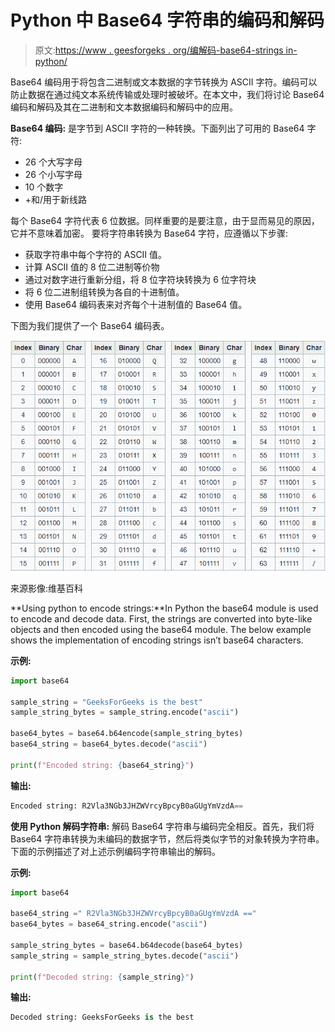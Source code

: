 # Python 中 Base64 字符串的编码和解码

> 原文:[https://www . geesforgeks . org/编解码-base64-strings in-python/](https://www.geeksforgeeks.org/encoding-and-decoding-base64-strings-in-python/)

Base64 编码用于将包含二进制或文本数据的字节转换为 ASCII 字符。编码可以防止数据在通过纯文本系统传输或处理时被破坏。在本文中，我们将讨论 Base64 编码和解码及其在二进制和文本数据编码和解码中的应用。

**Base64 编码:**
是字节到 ASCII 字符的一种转换。下面列出了可用的 Base64 字符:

*   26 个大写字母
*   26 个小写字母
*   10 个数字
*   +和/用于新线路

每个 Base64 字符代表 6 位数据。同样重要的是要注意，由于显而易见的原因，它并不意味着加密。
要将字符串转换为 Base64 字符，应遵循以下步骤:

*   获取字符串中每个字符的 ASCII 值。
*   计算 ASCII 值的 8 位二进制等价物
*   通过对数字进行重新分组，将 8 位字符块转换为 6 位字符块
*   将 6 位二进制组转换为各自的十进制值。
*   使用 Base64 编码表来对齐每个十进制值的 Base64 值。

下图为我们提供了一个 Base64 编码表。

![](img/50a9481673dce95e5ff0b62e90936e7e.png)

来源影像:维基百科

**Using python to encode strings:**In Python the base64 module is used to encode and decode data. First, the strings are converted into byte-like objects and then encoded using the base64 module. The below example shows the implementation of encoding strings isn’t base64 characters.

**示例:**

```py
import base64

sample_string = "GeeksForGeeks is the best"
sample_string_bytes = sample_string.encode("ascii")

base64_bytes = base64.b64encode(sample_string_bytes)
base64_string = base64_bytes.decode("ascii")

print(f"Encoded string: {base64_string}")
```

**输出:**

```py
Encoded string: R2Vla3NGb3JHZWVrcyBpcyB0aGUgYmVzdA==
```

**使用 Python 解码字符串:**
解码 Base64 字符串与编码完全相反。首先，我们将 Base64 字符串转换为未编码的数据字节，然后将类似字节的对象转换为字符串。下面的示例描述了对上述示例编码字符串输出的解码。

**示例:**

```py
import base64

base64_string =" R2Vla3NGb3JHZWVrcyBpcyB0aGUgYmVzdA =="
base64_bytes = base64_string.encode("ascii")

sample_string_bytes = base64.b64decode(base64_bytes)
sample_string = sample_string_bytes.decode("ascii")

print(f"Decoded string: {sample_string}")
```

**输出:**

```py
Decoded string: GeeksForGeeks is the best
```